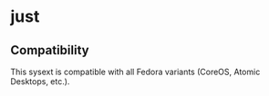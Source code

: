 # just

## Compatibility

This sysext is compatible with all Fedora variants (CoreOS, Atomic Desktops,
etc.).
